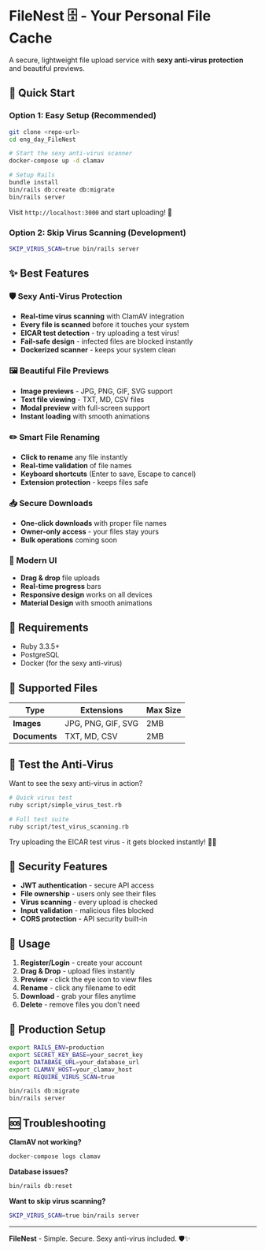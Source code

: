 # FileNest 🗄️ - Your Personal File Cache

A secure, lightweight file upload service with **sexy anti-virus protection** and beautiful previews.

## 🚀 Quick Start

### Option 1: Easy Setup (Recommended)
```bash
git clone <repo-url>
cd eng_day_FileNest

# Start the sexy anti-virus scanner
docker-compose up -d clamav

# Setup Rails
bundle install
bin/rails db:create db:migrate
bin/rails server
```

Visit `http://localhost:3000` and start uploading! 🎉

### Option 2: Skip Virus Scanning (Development)
```bash
SKIP_VIRUS_SCAN=true bin/rails server
```

## ✨ Best Features

### 🛡️ Sexy Anti-Virus Protection
- **Real-time virus scanning** with ClamAV integration
- **Every file is scanned** before it touches your system
- **EICAR test detection** - try uploading a test virus!
- **Fail-safe design** - infected files are blocked instantly
- **Dockerized scanner** - keeps your system clean

### 🖼️ Beautiful File Previews
- **Image previews** - JPG, PNG, GIF, SVG support
- **Text file viewing** - TXT, MD, CSV files
- **Modal preview** with full-screen support
- **Instant loading** with smooth animations

### ✏️ Smart File Renaming
- **Click to rename** any file instantly
- **Real-time validation** of file names
- **Keyboard shortcuts** (Enter to save, Escape to cancel)
- **Extension protection** - keeps files safe

### 📥 Secure Downloads
- **One-click downloads** with proper file names
- **Owner-only access** - your files stay yours
- **Bulk operations** coming soon

### 🎨 Modern UI
- **Drag & drop** file uploads
- **Real-time progress** bars
- **Responsive design** works on all devices
- **Material Design** with smooth animations

## 🔧 Requirements

- Ruby 3.3.5+
- PostgreSQL
- Docker (for the sexy anti-virus)

## 📁 Supported Files

| Type | Extensions | Max Size |
|------|------------|----------|
| **Images** | JPG, PNG, GIF, SVG | 2MB |
| **Documents** | TXT, MD, CSV | 2MB |

## 🧪 Test the Anti-Virus

Want to see the sexy anti-virus in action?

```bash
# Quick virus test
ruby script/simple_virus_test.rb

# Full test suite
ruby script/test_virus_scanning.rb
```

Try uploading the EICAR test virus - it gets blocked instantly! 🦠❌

## 🔐 Security Features

- **JWT authentication** - secure API access
- **File ownership** - users only see their files
- **Virus scanning** - every upload is checked
- **Input validation** - malicious files blocked
- **CORS protection** - API security built-in

## 📱 Usage

1. **Register/Login** - create your account
2. **Drag & Drop** - upload files instantly
3. **Preview** - click the eye icon to view files
4. **Rename** - click any filename to edit
5. **Download** - grab your files anytime
6. **Delete** - remove files you don't need

## 🚢 Production Setup

```bash
export RAILS_ENV=production
export SECRET_KEY_BASE=your_secret_key
export DATABASE_URL=your_database_url
export CLAMAV_HOST=your_clamav_host
export REQUIRE_VIRUS_SCAN=true

bin/rails db:migrate
bin/rails server
```

## 🆘 Troubleshooting

**ClamAV not working?**
```bash
docker-compose logs clamav
```

**Database issues?**
```bash
bin/rails db:reset
```

**Want to skip virus scanning?**
```bash
SKIP_VIRUS_SCAN=true bin/rails server
```

---

**FileNest** - Simple. Secure. Sexy anti-virus included. 🛡️✨